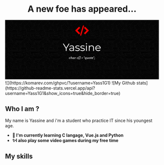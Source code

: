 <h1 align="center"> A new foe has appeared... </h1>
<img src="https://github.com/Yass1G1/Yass1G1/blob/main/Banner_Github.jpg" alt="My Github Banner" />
<!-- Stats -->
![](https://komarev.com/ghpvc/?username=Yass1G1)
![My Github stats](https://github-readme-stats.vercel.app/api?username=Yass1G1&show_icons=true&hide_border=true)

## Who I am ?
My name is Yassine and i'm a student who practice IT since his youngest age.
<br>
- **🌱 I'm currently learning C langage, Vue.js and Python**
- **✨I also play some video games during my free time**

## My skills

